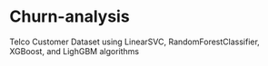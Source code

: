# Churn-analysis
Telco Customer Dataset using LinearSVC, RandomForestClassifier, XGBoost, and LighGBM algorithms
